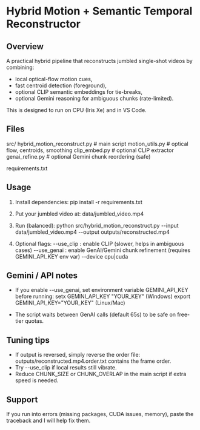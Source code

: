 Hybrid Motion + Semantic Temporal Reconstructor
==============================================

Overview
--------
A practical hybrid pipeline that reconstructs jumbled single-shot videos by combining:
- local optical-flow motion cues,
- fast centroid detection (foreground),
- optional CLIP semantic embeddings for tie-breaks,
- optional Gemini reasoning for ambiguous chunks (rate-limited).

This is designed to run on CPU (Iris Xe) and in VS Code.

Files
-----
src/
  hybrid_motion_reconstruct.py   # main script
  motion_utils.py                # optical flow, centroids, smoothing
  clip_embed.py                  # optional CLIP extractor
  genai_refine.py                # optional Gemini chunk reordering (safe)

requirements.txt

Usage
-----
1. Install dependencies:
   pip install -r requirements.txt

2. Put your jumbled video at:
   data/jumbled_video.mp4

3. Run (balanced):
   python src/hybrid_motion_reconstruct.py --input data/jumbled_video.mp4 --output outputs/reconstructed.mp4

4. Optional flags:
   --use_clip     : enable CLIP (slower, helps in ambiguous cases)
   --use_genai    : enable GenAI/Gemini chunk refinement (requires GEMINI_API_KEY env var)
   --device cpu|cuda

Gemini / API notes
------------------
- If you enable --use_genai, set environment variable GEMINI_API_KEY before running:
  setx GEMINI_API_KEY "YOUR_KEY"   (Windows)
  export GEMINI_API_KEY="YOUR_KEY" (Linux/Mac)

- The script waits between GenAI calls (default 65s) to be safe on free-tier quotas.

Tuning tips
-----------
- If output is reversed, simply reverse the order file: outputs/reconstructed.mp4.order.txt contains the frame order.
- Try --use_clip if local results still vibrate.
- Reduce CHUNK_SIZE or CHUNK_OVERLAP in the main script if extra speed is needed.

Support
-------
If you run into errors (missing packages, CUDA issues, memory), paste the traceback and I will help fix them.


